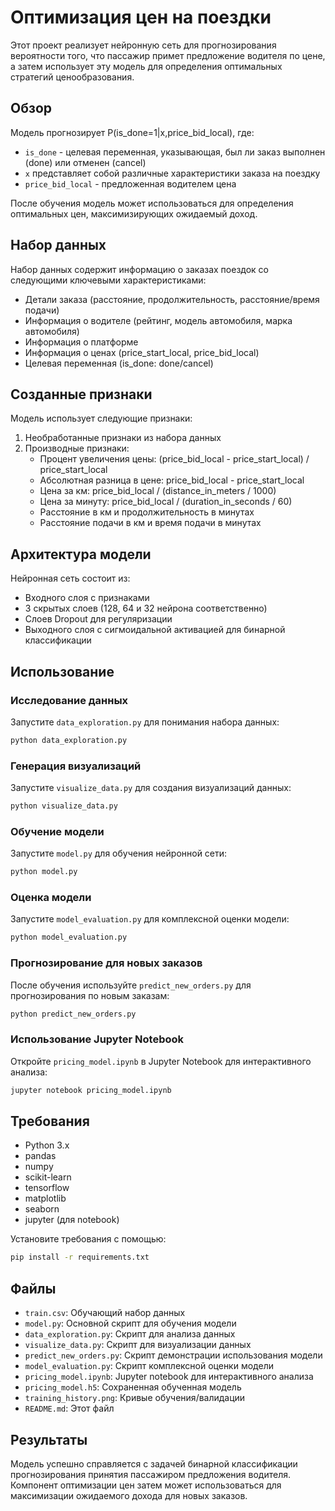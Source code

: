 # Оптимизация цен на поездки

Этот проект реализует нейронную сеть для прогнозирования вероятности того, что пассажир примет предложение водителя по цене, а затем использует эту модель для определения оптимальных стратегий ценообразования.

## Обзор

Модель прогнозирует P(is_done=1|x,price_bid_local), где:
- `is_done` - целевая переменная, указывающая, был ли заказ выполнен (done) или отменен (cancel)
- `x` представляет собой различные характеристики заказа на поездку
- `price_bid_local` - предложенная водителем цена

После обучения модель может использоваться для определения оптимальных цен, максимизирующих ожидаемый доход.

## Набор данных

Набор данных содержит информацию о заказах поездок со следующими ключевыми характеристиками:
- Детали заказа (расстояние, продолжительность, расстояние/время подачи)
- Информация о водителе (рейтинг, модель автомобиля, марка автомобиля)
- Информация о платформе
- Информация о ценах (price_start_local, price_bid_local)
- Целевая переменная (is_done: done/cancel)

## Созданные признаки

Модель использует следующие признаки:
1. Необработанные признаки из набора данных
2. Производные признаки:
   - Процент увеличения цены: (price_bid_local - price_start_local) / price_start_local
   - Абсолютная разница в цене: price_bid_local - price_start_local
   - Цена за км: price_bid_local / (distance_in_meters / 1000)
   - Цена за минуту: price_bid_local / (duration_in_seconds / 60)
   - Расстояние в км и продолжительность в минутах
   - Расстояние подачи в км и время подачи в минутах

## Архитектура модели

Нейронная сеть состоит из:
- Входного слоя с признаками
- 3 скрытых слоев (128, 64 и 32 нейрона соответственно)
- Слоев Dropout для регуляризации
- Выходного слоя с сигмоидальной активацией для бинарной классификации

## Использование

### Исследование данных
Запустите `data_exploration.py` для понимания набора данных:
```bash
python data_exploration.py
```

### Генерация визуализаций
Запустите `visualize_data.py` для создания визуализаций данных:
```bash
python visualize_data.py
```

### Обучение модели
Запустите `model.py` для обучения нейронной сети:
```bash
python model.py
```

### Оценка модели
Запустите `model_evaluation.py` для комплексной оценки модели:
```bash
python model_evaluation.py
```

### Прогнозирование для новых заказов
После обучения используйте `predict_new_orders.py` для прогнозирования по новым заказам:
```bash
python predict_new_orders.py
```

### Использование Jupyter Notebook
Откройте `pricing_model.ipynb` в Jupyter Notebook для интерактивного анализа:
```bash
jupyter notebook pricing_model.ipynb
```

## Требования

- Python 3.x
- pandas
- numpy
- scikit-learn
- tensorflow
- matplotlib
- seaborn
- jupyter (для notebook)

Установите требования с помощью:
```bash
pip install -r requirements.txt
```

## Файлы

- `train.csv`: Обучающий набор данных
- `model.py`: Основной скрипт для обучения модели
- `data_exploration.py`: Скрипт для анализа данных
- `visualize_data.py`: Скрипт для визуализации данных
- `predict_new_orders.py`: Скрипт демонстрации использования модели
- `model_evaluation.py`: Скрипт комплексной оценки модели
- `pricing_model.ipynb`: Jupyter notebook для интерактивного анализа
- `pricing_model.h5`: Сохраненная обученная модель
- `training_history.png`: Кривые обучения/валидации
- `README.md`: Этот файл

## Результаты

Модель успешно справляется с задачей бинарной классификации прогнозирования принятия пассажиром предложения водителя. Компонент оптимизации цен затем может использоваться для максимизации ожидаемого дохода для новых заказов.